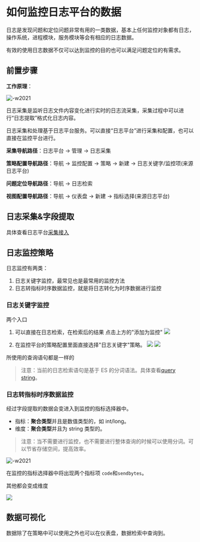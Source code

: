 # 如何监控日志平台的数据

日志是发现问题和定位问题非常有用的一类数据，基本上任何监控对象都有日志，操作系统，进程模块，服务模块等会有相应的日志数据。

有效的使用日志数据不仅可以达到监控的目的也可以满足问题定位的有需求。

## 前置步骤

**工作原理**：

![-w2021](../BASIC/15766742025410.jpg)

日志采集是监听日志文件内容变化进行实时的日志流采集，采集过程中可以进行“日志提取”格式化日志内容。

日志采集和处理基于日志平台服务。可以直接“日志平台”进行采集和配置，也可以直接在监控平台进行。

**采集导航路径**：日志平台 → 管理 → 日志采集

**策略配置导航路径**：导航  →  监控配置  →  策略  →  新建  →  日志关键字/监控项(来源日志平台)

**问题定位导航路径**：导航  →  日志检索

**视图配置导航路径**：导航  →  仪表盘  →  新建  →  指标选择(来源日志平台)


## 日志采集&字段提取

具体查看日志平台[采集接入](../../../LogSearch/4.3/UserGuide/ProductFeatures/integrations-logs/logs_overview.md)

## 日志监控策略

日志监控有两类：

1. 日志关键字监控，最常见也是最常用的监控方法
2. 日志转指标时序数据监控，就是将日志转化为时序数据进行监控

### 日志关键字监控

两个入口

1. 可以直接在日志检索，在检索后的结果 点击上方的"添加为监控"
![](../BASIC/16617843083495.jpg)

2. 在监控平台的策略配置里面直接选择"日志关键字"策略。
![](../BASIC/16617843680781.jpg)
![](../BASIC/16617846496460.jpg)

所使用的查询语句都是一样的

> 注意：当前的日志检索语句是基于 ES 的分词语法。具体查看[query string](../../../LogSearch/4.3/UserGuide/ProductFeatures/data-visualization/query_string.md)。


### 日志转指标时序数据监控

经过字段提取的数据会变进入到监控的指标选择器中。

* 指标：**聚合类型**并且是数值类型的，如 int/long。
* 维度：**聚合类型**并且为 string 类型的。

> 注意：当不需要进行监控，也不需要进行整体查询的时候可以使用分词。可以节省存储空间，提高效率。

![-w2021](../BASIC/15799535228554.jpg)

在监控的指标选择器中将出现两个指标项 `code`和`sendbytes`。

其他都会变成维度

![](../BASIC/16617842485093.jpg)

## 数据可视化

数据除了在策略中可以使用之外也可以在仪表盘，数据检索中查询到。 

